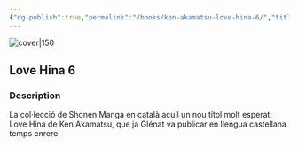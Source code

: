 ```yaml
---
{"dg-publish":true,"permalink":"/books/ken-akamatsu-love-hina-6/","title":"\"Love Hina 6\"","tags":["manga","romance"]}
---
```




![cover|150](https://cdn.thestorygraph.com/nf04v4mk963zjlsfn7zuma2ld8lg)

## Love Hina 6

### Description

La col·lecció de Shonen Manga en català acull un nou títol molt esperat: Love Hina de Ken Akamatsu, que ja Glénat va publicar en llengua castellana temps enrere.
```
